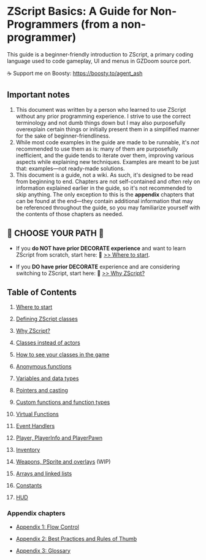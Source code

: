 # ZScript Basics: A Guide for Non-Programmers (from a non-programmer)

This guide is a beginner-friendly introduction to ZScript, a primary coding language used to code gameplay, UI and menus in GZDoom source port.

☕ Support me on Boosty: https://boosty.to/agent_ash

## Important notes

1. This document was written by a person who learned to use ZScript without any prior programming experience. I strive to use the correct terminology and not dumb things down but I may also purposefully overexplain certain things or initially present them in a simplified manner for the sake of beginner-friendliness.
2. While most code examples in the guide are made to be runnable, it's *not* recommended to use them as is: many of them are purposefully inefficient, and the guide tends to iterate over them, improving various aspects while explaining new techniques. Examples are meant to be just that: examples—not ready-made solutions.
3. This document is a guide, not a wiki. As such, it's designed to be read from beginning to end. Chapters are not self-contained and often rely on information explained earlier in the guide, so it's not recommended to skip anything. The only exception to this is the **appendix** chapters that can be found at the end—they contain additional information that may be referenced throughout the guide, so you may familiarize yourself with the contents of those chapters as needed.

## 🔶 CHOOSE  YOUR PATH 🔶

* If you **do NOT have prior DECORATE experience** and want to learn ZScript from scratch, start here: 🔵 [>> Where to start](01_Where_to_start.md).

* If you **DO have prior DECORATE** experience and are considering switching to ZScript, start here: 🔵 [>> Why ZScript?](03_Why_ZScript.md)

## Table of Contents

1. [Where to start](01_Where_to_start.md)

2. [Defining ZScript classes](02_Defining_ZScript_classes.md)

3. [Why ZScript?](03_Why_ZScript.md)

4. [Classes instead of actors](04_Classes_instead_of_actors.md)

5. [How to see your classes in the game](05_How_to_see_your_classes.md)

6. [Anonymous functions](06_Anonymous_functions.md)

7. [Variables and data types](07_Variables_and_data_types.md)

8. [Pointers and casting](08_Pointers_and_casting.md)

9. [Custom functions and function types](09_Custom_functions.md)

10. [Virtual Functions](10_Virtual_functions.md)

11. [Event Handlers](11_Event_Handlers.md)

12. [Player, PlayerInfo and PlayerPawn](12.0_Player.md)

13. [Inventory](12.1_Inventory.md)

14. [Weapons, PSprite and overlays](12_Weapons_Overlays_PSprite.md) (WIP)

15. [Arrays and linked lists](13_Arrays.md)

16. [Constants](14_Constants.md)

17. [HUD](17_HUD_and_statusbar.md)

### Appendix chapters

* [Appendix 1: Flow Control](A1_Flow_Control.md)

* [Appendix 2: Best Practices and Rules of Thumb](A2_Best_Practices.md)

* [Appendix 3: Glossary](A3_Glossary.md)
